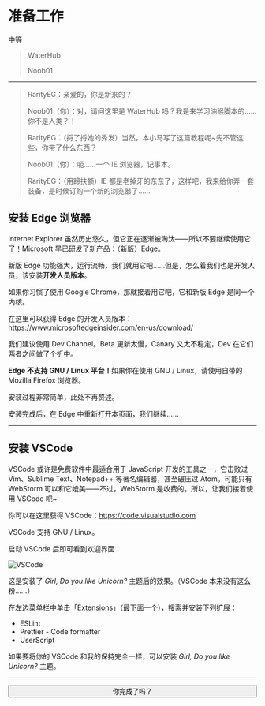# 准备工作

<div class='progress' style='height:20px'><div class='progress-bar bg-warning' style='width:40%'>中等</div></div>

> <i class='fa fa-compass'></i> WaterHub
>
> <i class='fa fa-user'></i> Noob01

---

> RarityEG：亲爱的，你是新来的？
>
> Noob01（你）：对，请问这里是 WaterHub 吗？我是来学习油猴脚本的……你不是人类？！
>
> RarityEG：（捋了捋她的秀发）当然，本小马写了这篇教程呢~先不管这些，你带了什么东西？
>
> Noob01（你）：呃……一个 IE 浏览器，记事本。
>
> RarityEG：（用蹄扶额）IE 都是老掉牙的东东了，这样吧，我来给你弄一套装备，是时候订购一个新的浏览器了……

## 安装 Edge 浏览器

Internet Explorer 虽然历史悠久，但它正在逐渐被淘汰——所以不要继续使用它了！Microsoft 早已研发了新产品：（新版）Edge。

新版 Edge 功能强大，运行流畅，我们就用它吧……但是，怎么着我们也是开发人员，该安装**开发人员版本**。

<div class="alert alert-info"><i class="fa fa-info-circle"></i> 如果你习惯了使用 Google Chrome，那就接着用它吧，它和新版 Edge 是同一个内核。</div>

在这里可以获得 Edge 的开发人员版本：https://www.microsoftedgeinsider.com/en-us/download/

我们建议使用 Dev Channel。Beta 更新太慢，Canary 又太不稳定，Dev 在它们两者之间做了个折中。

<div class="alert alert-warning"><i class="fa fa-exclamation-triangle"></i> <b>Edge 不支持 GNU / Linux 平台！</b>如果你在使用 GNU / Linux，请使用自带的 Mozilla Firefox 浏览器。</div>

安装过程非常简单，此处不再赘述。

安装完成后，在 Edge 中重新打开本页面，我们继续……

---

## 安装 VSCode

VSCode 或许是免费软件中最适合用于 JavaScript 开发的工具之一，它击败过 Vim、Sublime Text、Notepad++ 等著名编辑器，甚至碾压过 Atom。可能只有 WebStorm 可以和它媲美——不过，WebStorm 是收费的。所以，让我们接着使用 VSCode 吧~

你可以在这里获得 VSCode：https://code.visualstudio.com

<div class="alert alert-info"><i class="fa fa-info-circle"></i> VSCode 支持 GNU / Linux。</div>

启动 VSCode 后即可看到欢迎界面：

![VSCode](https://i.loli.net/2020/11/07/7URwmc3ravy6lYh.png)

<div class="alert alert-info"><i class="fa fa-info-circle"></i> 这是安装了 <i>Girl, Do you like Unicorn?</i> 主题后的效果。（VSCode 本来没有这么粉……）</div>

在左边菜单栏中单击「Extensions」（最下面一个），搜索并安装下列扩展：

- ESLint
- Prettier - Code formatter
- UserScript

<div class="alert alert-info"><i class="fa fa-info-circle"></i> 如果要将你的 VSCode 和我的保持完全一样，可以安装 <i>Girl, Do you like Unicorn?</i> 主题。</div>

---

<button type='button' class="btn btn-info" style="width:100%;transition:500ms;" onclick="this.onclick=function(){};this.className='btn btn-success';this.innerHTML=this.innerHTML.replace('question','check').replace('你完成了吗？','恭喜！');var ev = ev || window.event;new Firework(ev.clientX, ev.clientY).init();"><i class="fa fa-question"></i> 你完成了吗？</button>

